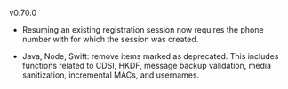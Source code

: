 v0.70.0

- Resuming an existing registration session now requires the phone number with for which the session was created.

- Java, Node, Swift: remove items marked as deprecated. This includes functions related to CDSI, HKDF, message backup validation, media sanitization, incremental MACs, and usernames.

